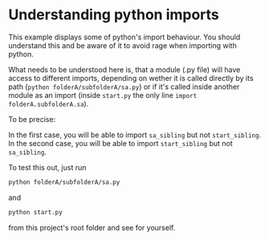 # Understanding python imports

This example displays some of python's import behaviour.
You should understand this and be aware of it to avoid rage when importing with python.

What needs to be understood here is, that a module (.py file) will have access to different imports, depending on wether it is called directly by its path (`python folderA/subfolderA/sa.py`) or if it's called inside another module as an import (inside `start.py` the only line `import folderA.subfolderA.sa`).

To be precise:

In the first case, you will be able to import `sa_sibling` but not `start_sibling`.  
In the second case, you will be able to import `start_sibling` but not `sa_sibling`.

To test this out, just run

```bash
python folderA/subfolderA/sa.py
```
and

```bash
python start.py
```

from this project's root folder and see for yourself.
